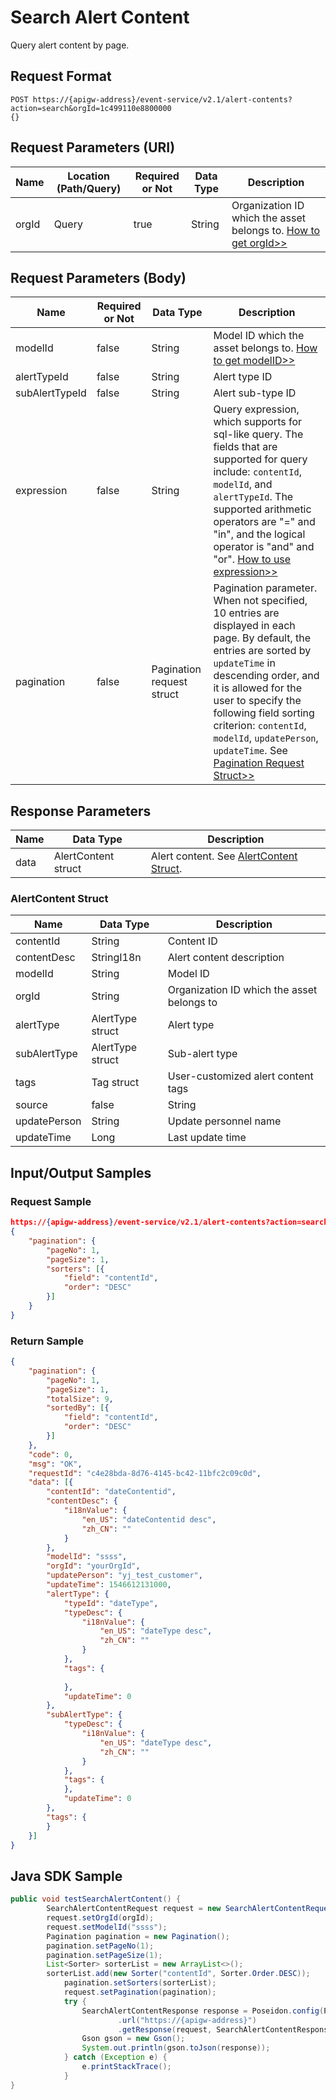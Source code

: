 # Search Alert Content



Query alert content by page.

## Request Format

```
POST https://{apigw-address}/event-service/v2.1/alert-contents?action=search&orgId=1c499110e8800000 
{}
```

## Request Parameters (URI)

| Name | Location (Path/Query) | Required or Not | Data Type | Description |
|---------------|------------------|----------|-----------|--------------|
| orgId         | Query            | true     | String    | Organization ID which the asset belongs to. [How to get orgId>>](/docs/api/en/latest/api_faqs#how-to-get-organization-id-orgid-orgid)                |
                                                                 

## Request Parameters (Body)
| Name            | Required or Not | Data Type | Description |
|------|-----------------|-----------|-------------|
| modelId          | false    | String    | Model ID which the asset belongs to. [How to get modelID>>](/docs/api/en/latest/api_faqs#how-to-get-model-id-modelid-modelid)|
| alertTypeId  | false    | String               | Alert type ID   |
| subAlertTypeId    | false    | String   | Alert sub-type ID  |                       
| expression         | false    | String   | Query expression, which supports for sql-like query. The fields that are supported for query include: `contentId`, `modelId`, and `alertTypeId`. The supported arithmetic operators are "=" and "in", and the logical operator is "and" and "or". [How to use expression>>](/docs/api/en/latest/api_faqs.html#how-to-use-expression)|
| pagination     | false     | Pagination request struct    | Pagination parameter. When not specified, 10 entries are displayed in each page. By default, the entries are sorted by `updateTime` in descending order, and it is allowed for the user to specify the following field sorting criterion: `contentId`, `modelId`, `updatePerson`, `updateTime`. See [Pagination Request Struct>>](/docs/api/en/latest/overview.html#pagination-request-struct) |

## Response Parameters

| Name | Data Type     | Description          |
|-------|----------------|---------------------------|
| data | AlertContent struct | Alert content. See [AlertContent Struct](/docs/api/en/latest/event/search_alert_content.html#alertcontent-struct-alertcontent).|

### AlertContent Struct <alertcontent>

| Name | Data Type     | Description          |
|----------------|-----------------------|----------|
| contentId| String           | Content ID                 |
| contentDesc | StringI18n | Alert content description         |
| modelId| String           | Model ID                 |
| orgId          | String| Organization ID which the asset belongs to|
| alertType  | AlertType struct  | Alert type              |
| subAlertType| AlertType struct  | Sub-alert type             |
| tags| Tag struct        | User-customized alert content tags |
| source |false| String |Customized data source that indicates the data source to which the alert content applies. "null" for applying to EnOS Cloud; "edge" for applying to EnOS Edge.|
| updatePerson| String           | Update personnel name           |
| updateTime| Long             | Last update time       |



## Input/Output Samples

### Request Sample

```json
https://{apigw-address}/event-service/v2.1/alert-contents?action=search&orgId=1c499110e8800000 
{
	"pagination": {
		"pageNo": 1,
		"pageSize": 1,
		"sorters": [{
			"field": "contentId",
			"order": "DESC"
		}]
	}
}
```

### Return Sample

```json
{
	"pagination": {
		"pageNo": 1,
		"pageSize": 1,
		"totalSize": 9,
		"sortedBy": [{
			"field": "contentId",
			"order": "DESC"
		}]
	},
	"code": 0,
	"msg": "OK",
	"requestId": "c4e28bda-8d76-4145-bc42-11bfc2c09c0d",
	"data": [{
		"contentId": "dateContentid",
		"contentDesc": {
			"i18nValue": {
				"en_US": "dateContentid desc",
				"zh_CN": ""
			}
		},
		"modelId": "ssss",
		"orgId": "yourOrgId",
		"updatePerson": "yj_test_customer",
		"updateTime": 1546612131000,
		"alertType": {
			"typeId": "dateType",
			"typeDesc": {
				"i18nValue": {
					"en_US": "dateType desc",
					"zh_CN": ""
				}
			},
			"tags": {
				
			},
			"updateTime": 0
		},
		"subAlertType": {
			"typeDesc": {
				"i18nValue": {
					"en_US": "dateType desc",
					"zh_CN": ""
				}
			},
			"tags": {
			},
			"updateTime": 0
		},
		"tags": {	
		}
	}]
}
```

## Java SDK Sample

```java
public void testSearchAlertContent() {  
        SearchAlertContentRequest request = new SearchAlertContentRequest();  
        request.setOrgId(orgId);  
        request.setModelId("ssss");  
        Pagination pagination = new Pagination();  
        pagination.setPageNo(1);  
        pagination.setPageSize(1);  
        List<Sorter> sorterList = new ArrayList<>();  
        sorterList.add(new Sorter("contentId", Sorter.Order.DESC));  
	        pagination.setSorters(sorterList);  
	        request.setPagination(pagination);  
	        try {  
	            SearchAlertContentResponse response = Poseidon.config(PConfig.init().appKey(accessKey).appSecret(secretKey).debug())  
	                    .url("https://{apigw-address}")  
	                    .getResponse(request, SearchAlertContentResponse.class);  
	            Gson gson = new Gson();  
	            System.out.println(gson.toJson(response)); 
	        } catch (Exception e) {  
	            e.printStackTrace();  
	        }   
}
```